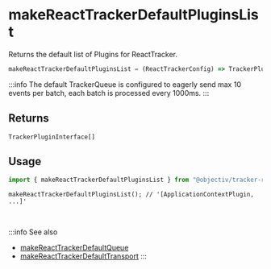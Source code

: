 # makeReactTrackerDefaultPluginsList

Returns the default list of Plugins for ReactTracker.

```typescript
makeReactTrackerDefaultPluginsList = (ReactTrackerConfig) => TrackerPluginInterface[]
```  

:::info
The default TrackerQueue is configured to eagerly send max 10 events per batch, each batch is processed every 1000ms.
:::


## Returns
`TrackerPluginInterface[]`

## Usage

```ts
import { makeReactTrackerDefaultPluginsList } from "@objectiv/tracker-react";
```

```tsx
makeReactTrackerDefaultPluginsList(); // '[ApplicationContextPlugin, ...]'
```

<br />

:::info See also
- [makeReactTrackerDefaultQueue](/tracking/react/api-reference/common/factories/makeReactTrackerDefaultQueue.md)
- [makeReactTrackerDefaultTransport](/tracking/react/api-reference/common/factories/makeReactTrackerDefaultTransport.md)
:::
